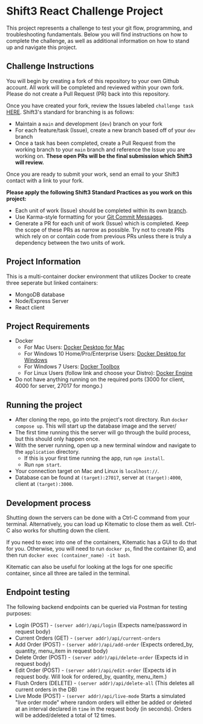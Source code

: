 # Shift3 React Challenge Project
This project represents a challenge to test your git flow, programming, and troubleshooting fundamentals. Below you will find instructions on how to complete the challenge, as well as additional information on how to stand up and navigate this project.

## Challenge Instructions
You will begin by creating a fork of this repository to your own Github account. All work will be completed and reviewed within your own fork. Please do not create a Pull Request (PR) back into this repository.

Once you have created your fork, review the Issues labeled `challenge task` [HERE](https://github.com/Shift3/react-challenge-project-2/issues?q=is%3Aissue+is%3Aopen+label%3A%22challenge+task%22). Shift3's standard for branching is as follows:

- Maintain a `main` and development (`dev`) branch on your fork
- For each feature/task (Issue), create a new branch based off of your `dev` branch
- Once a task has been completed, create a Pull Request from the working branch to your `main` branch and reference the Issue you are working on. **These open PRs will be the final submission which Shift3 will review.**

Once you are ready to submit your work, send an email to your Shift3 contact with a link to your fork.

**Please apply the following Shift3 Standard Practices as you work on this project:**
- Each unit of work (Issue) should be completed within its own [branch](https://github.com/Shift3/standards-and-practices/blob/master/standards/branching.md).
- Use Karma-style formatting for your [Git Commit Messages](https://github.com/Shift3/standards-and-practices/blob/master/standards/commits.md).
- Generate a PR for each unit of work (Issue) which is completed. Keep the scope of these PRs as narrow as possible. Try not to create PRs which rely on or contain code from previous PRs unless there is truly a dependency between the two units of work.

## Project Information

This is a multi-container docker environment that utilizes Docker to create three seperate but linked containers:

- MongoDB database
- Node/Express Server
- React client

## Project Requirements

- Docker
    - For Mac Users: [Docker Desktop for Mac](https://docs.docker.com/docker-for-mac/install/)
    - For Windows 10 Home/Pro/Enterprise Users: [Docker Desktop for Windows](https://docs.docker.com/docker-for-windows/install/)
    - For Windows 7 Users: [Docker Toolbox](https://docs.docker.com/toolbox/toolbox_install_windows/)
    - For Linux Users (follow link and choose your Distro): [Docker Engine](https://docs.docker.com/engine/install/)
- Do not have anything running on the required ports (3000 for client, 4000 for server, 27017 for mongo.)

## Running the project

- After cloning the repo, go into the project's root directory. Run `docker compose up`. This will start up the database image and the server/
 - The first time running this the server will go through the build process, but this should only happen once.
- With the server running, open up a new terminal window and navigate to the `application` directory.
    - If this is your first time running the app, run `npm install`.
    - Run `npm start`.
- Your connection target on Mac and Linux is `localhost://`. 
- Database can be found at `(target):27017`, server at `(target):4000`, client at `(target):3000`.

## Development process

Shutting down the servers can be done with a Ctrl-C command from your terminal. Alternatively, you can load up Kitematic to close them as well. Ctrl-C also works for shutting down the client.

If you need to exec into one of the containers, Kitematic has a GUI to do that for you. Otherwise, you will need to run `docker ps`, find the container ID, and then run `docker exec (container_name) -it bash`.

Kitematic can also be useful for looking at the logs for one specific container, since all three are tailed in the terminal.

## Endpoint testing

The following backend endpoints can be queried via Postman for testing purposes:

- Login (POST) - `(server addr)/api/login` (Expects name/password in request body)
- Current Orders (GET) - `(server addr)/api/current-orders`
- Add Order (POST) - `(server addr)/api/add-order` (Expects ordered_by, quantity, menu_item in request body)
- Delete Order (POST) - `(server addr)/api/delete-order` (Expects id in request body)
- Edit Order (POST) - `(server addr)/api/edit-order` (Expects id in request body. Will look for ordered_by, quantity, menu_item.)
- Flush Orders (DELETE) - `(server addr)/api/delete-all` (This deletes all current orders in the DB)
- Live Mode (POST) - `(server addr)/api/live-mode` Starts a simulated "live order mode" where random orders will either be added or deleted at an interval declared in `time` in the request body (in seconds). Orders will be added/deleted a total of 12 times.
